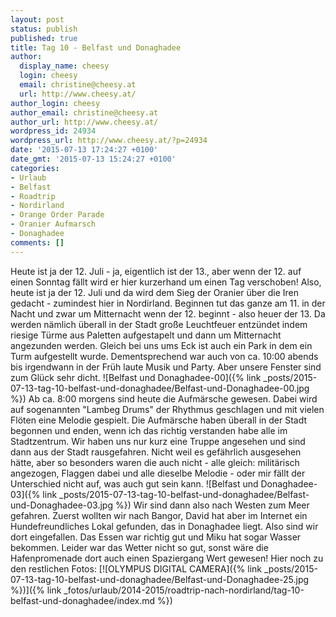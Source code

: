 ```yaml
---
layout: post
status: publish
published: true
title: Tag 10 - Belfast und Donaghadee
author:
  display_name: cheesy
  login: cheesy
  email: christine@cheesy.at
  url: http://www.cheesy.at/
author_login: cheesy
author_email: christine@cheesy.at
author_url: http://www.cheesy.at/
wordpress_id: 24934
wordpress_url: http://www.cheesy.at/?p=24934
date: '2015-07-13 17:24:27 +0100'
date_gmt: '2015-07-13 15:24:27 +0100'
categories:
- Urlaub
- Belfast
- Roadtrip
- Nordirland
- Orange Order Parade
- Oranier Aufmarsch
- Donaghadee
comments: []
---
```

Heute ist ja der 12. Juli - ja, eigentlich ist der 13., aber wenn der 12. auf einen Sonntag fällt wird er hier kurzerhand um einen Tag verschoben! Also, heute ist ja der 12. Juli und da wird dem Sieg der Oranier über die Iren gedacht - zumindest hier in Nordirland. Beginnen tut das ganze am 11. in der Nacht und zwar um Mitternacht wenn der 12. beginnt - also heuer der 13. Da werden nämlich überall in der Stadt große Leuchtfeuer entzündet indem riesige Türme aus Paletten aufgestapelt und dann um Mitternacht angezunden werden. Gleich bei uns ums Eck ist auch ein Park in dem ein Turm aufgestellt wurde. Dementsprechend war auch von ca. 10:00 abends bis irgendwann in der Früh laute Musik und Party. Aber unsere Fenster sind zum Glück sehr dicht.
![Belfast und Donaghadee-00]({% link _posts/2015-07-13-tag-10-belfast-und-donaghadee/Belfast-und-Donaghadee-00.jpg %})
Ab ca. 8:00 morgens sind heute die Aufmärsche gewesen. Dabei wird auf sogenannten "Lambeg Drums" der Rhythmus geschlagen und mit vielen Flöten eine Melodie gespielt. Die Aufmärsche haben überall in der Stadt begonnen und enden, wenn ich das richtig verstanden habe alle im Stadtzentrum. Wir haben uns nur kurz eine Truppe angesehen und sind dann aus der Stadt rausgefahren. Nicht weil es gefährlich ausgesehen hätte, aber so besonders waren die auch nicht - alle gleich: militärisch angezogen, Flaggen dabei und alle dieselbe Melodie - oder mir fällt der Unterschied nicht auf, was auch gut sein kann.
![Belfast und Donaghadee-03]({% link _posts/2015-07-13-tag-10-belfast-und-donaghadee/Belfast-und-Donaghadee-03.jpg %})
Wir sind dann also nach Westen zum Meer gefahren. Zuerst wollten wir nach Bangor, David hat aber im Internet ein Hundefreundliches Lokal gefunden, das in Donaghadee liegt. Also sind wir dort eingefallen. Das Essen war richtig gut und Miku hat sogar Wasser bekommen. Leider war das Wetter nicht so gut, sonst wäre die Hafenpromenade dort auch einen Spaziergang Wert gewesen!
Hier noch zu den restlichen Fotos:
[![OLYMPUS DIGITAL CAMERA]({% link _posts/2015-07-13-tag-10-belfast-und-donaghadee/Belfast-und-Donaghadee-25.jpg %})]({% link _fotos/urlaub/2014-2015/roadtrip-nach-nordirland/tag-10-belfast-und-donaghadee/index.md %})
